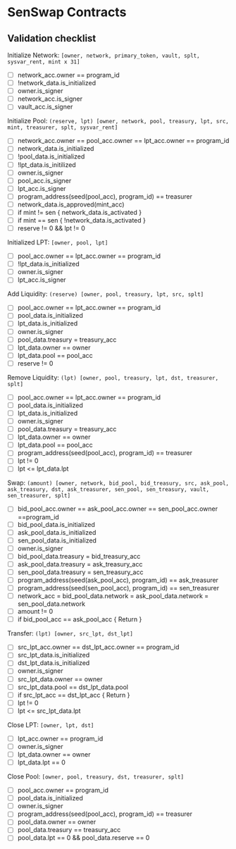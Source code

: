 # SenSwap Contracts

## Validation checklist

Initialize Network: `[owner, network, primary_token, vault, splt, sysvar_rent, mint x 31]`
- [ ] network_acc.owner == program_id
- [ ] !network_data.is_initialized
- [ ] owner.is_signer
- [ ] network_acc.is_signer
- [ ] vault_acc.is_signer

Initialize Pool: `(reserve, lpt) [owner, network, pool, treasury, lpt, src, mint, treasurer, splt, sysvar_rent]`

- [ ] network_acc.owner == pool_acc.owner == lpt_acc.owner == program_id
- [ ] network_data.is_initialized
- [ ] !pool_data.is_initialized
- [ ] !lpt_data.is_initilized
- [ ] owner.is_signer
- [ ] pool_acc.is_signer
- [ ] lpt_acc.is_signer
- [ ] program_address(seed(pool_acc), program_id) == treasurer
- [ ] network_data.is_approved(mint_acc)
- [ ] if mint != sen { network_data.is_activated }
- [ ] if mint == sen { !network_data.is_activated }
- [ ] reserve != 0 && lpt != 0

Initialized LPT: `[owner, pool, lpt]`

- [ ] pool_acc.owner == lpt_acc.owner == program_id
- [ ] !lpt_data.is_initialized
- [ ] owner.is_signer
- [ ] lpt_acc.is_signer

Add Liquidity: `(reserve) [owner, pool, treasury, lpt, src, splt]`

- [ ] pool_acc.owner == lpt_acc.owner == program_id
- [ ] pool_data.is_initialized
- [ ] lpt_data.is_initialized
- [ ] owner.is_signer
- [ ] pool_data.treasury = treasury_acc
- [ ] lpt_data.owner == owner
- [ ] lpt_data.pool == pool_acc
- [ ] reserve != 0

Remove Liquidity: `(lpt) [owner, pool, treasury, lpt, dst, treasurer, splt]`

- [ ] pool_acc.owner ==  lpt_acc.owner == program_id
- [ ] pool_data.is_initialized
- [ ] lpt_data.is_initialized
- [ ] owner.is_signer
- [ ] pool_data.treasury = treasury_acc
- [ ] lpt_data.owner == owner
- [ ] lpt_data.pool == pool_acc
- [ ] program_address(seed(pool_acc), program_id) == treasurer
- [ ] lpt != 0
- [ ] lpt <= lpt_data.lpt

Swap: `(amount) [owner, network, bid_pool, bid_treasury, src, ask_pool, ask_treasury, dst, ask_treasurer, sen_pool, sen_treasury, vault, sen_treasurer, splt]`

- [ ] bid_pool_acc.owner == ask_pool_acc.owner == sen_pool_acc.owner ==program_id
- [ ] bid_pool_data.is_initialized
- [ ] ask_pool_data.is_initialized
- [ ] sen_pool_data.is_initialized
- [ ] owner.is_signer
- [ ] bid_pool_data.treasury = bid_treasury_acc
- [ ] ask_pool_data.treasury = ask_treasury_acc
- [ ] sen_pool_data.treasury = sen_treasury_acc
- [ ] program_address(seed(ask_pool_acc), program_id) == ask_treasurer
- [ ] program_address(seed(sen_pool_acc), program_id) == sen_treasurer
- [ ] network_acc = bid_pool_data.network = ask_pool_data.network = sen_pool_data.network
- [ ] amount != 0
- [ ] if bid_pool_acc == ask_pool_acc { Return }

Transfer: `(lpt) [owner, src_lpt, dst_lpt]`

- [ ] src_lpt_acc.owner == dst_lpt_acc.owner == program_id
- [ ] src_lpt_data.is_initialized
- [ ] dst_lpt_data.is_initialized
- [ ] owner.is_signer
- [ ] src_lpt_data.owner == owner
- [ ] src_lpt_data.pool == dst_lpt_data.pool
- [ ] if src_lpt_acc == dst_lpt_acc { Return }
- [ ] lpt != 0
- [ ] lpt <= src_lpt_data.lpt

Close LPT: `[owner, lpt, dst]`

- [ ] lpt_acc.owner == program_id
- [ ] owner.is_signer
- [ ] lpt_data.owner == owner
- [ ] lpt_data.lpt == 0

Close Pool: `[owner, pool, treasury, dst, treasurer, splt]`

- [ ] pool_acc.owner == program_id
- [ ] pool_data.is_initialized
- [ ] owner.is_signer
- [ ] program_address(seed(pool_acc), program_id) == treasurer
- [ ] pool_data.owner == owner
- [ ] pool_data.treasury == treasury_acc
- [ ] pool_data.lpt == 0 && pool_data.reserve == 0